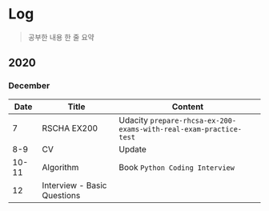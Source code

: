 # Log
> 공부한 내용 한 줄 요약 

## 2020
### December 
|Date|Title|Content|
|-|-|-|
|7|RSCHA EX200|Udacity `prepare-rhcsa-ex-200-exams-with-real-exam-practice-test`|
|8-9|CV|Update|
|10-11|Algorithm|Book `Python Coding Interview`|
|12|Interview - Basic Questions|
